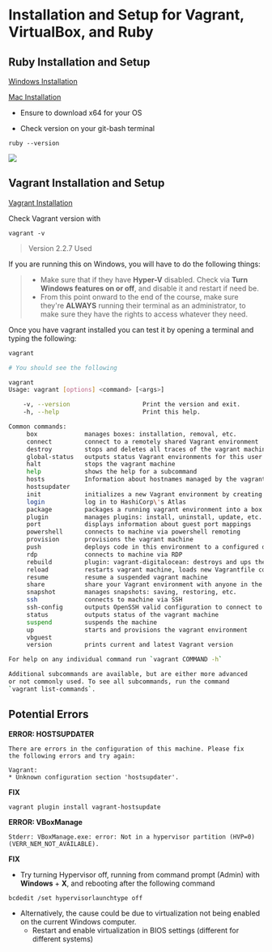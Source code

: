 # Installation and Setup for Vagrant, VirtualBox, and Ruby

## Ruby Installation and Setup

[Windows Installation](https://github.com/oneclick/rubyinstaller2/releases/download/RubyInstaller-2.6.6-1/rubyinstaller-devkit-2.6.6-1-x64.exe)

[Mac Installation](https://www.ruby-lang.org/en/downloads/)

- Ensure to download x64 for your OS

- Check version on your git-bash terminal

```
ruby --version
```

![](https://github.com/khanmaster/vb_vagrant_installtion/blob/master/images/ruby_version.png)


## Vagrant Installation and Setup

[Vagrant Installation](https://www.vagrantup.com/)

Check Vagrant version with
```
vagrant -v
```
> Version 2.2.7 Used


If you are running this on Windows, you will have to do the following things:

> * Make sure that if they have **Hyper-V** disabled. Check via **Turn Windows features on or off**, and disable it and restart if need be.
> * From this point onward to the end of the course, make sure they're **ALWAYS** running their terminal as an administrator, to make sure they have the rights to access whatever they need.



Once you have vagrant installed you can test it by opening a terminal and typing the following:

```bash
vagrant

# You should see the following

vagrant
Usage: vagrant [options] <command> [<args>]

    -v, --version                    Print the version and exit.
    -h, --help                       Print this help.

Common commands:
     box             manages boxes: installation, removal, etc.
     connect         connect to a remotely shared Vagrant environment
     destroy         stops and deletes all traces of the vagrant machine
     global-status   outputs status Vagrant environments for this user
     halt            stops the vagrant machine
     help            shows the help for a subcommand
     hosts           Information about hostnames managed by the vagrant-hosts plugin
     hostsupdater    
     init            initializes a new Vagrant environment by creating a Vagrantfile
     login           log in to HashiCorp\'s Atlas
     package         packages a running vagrant environment into a box
     plugin          manages plugins: install, uninstall, update, etc.
     port            displays information about guest port mappings
     powershell      connects to machine via powershell remoting
     provision       provisions the vagrant machine
     push            deploys code in this environment to a configured destination
     rdp             connects to machine via RDP
     rebuild         plugin: vagrant-digitalocean: destroys and ups the vm with the same ip address
     reload          restarts vagrant machine, loads new Vagrantfile configuration
     resume          resume a suspended vagrant machine
     share           share your Vagrant environment with anyone in the world
     snapshot        manages snapshots: saving, restoring, etc.
     ssh             connects to machine via SSH
     ssh-config      outputs OpenSSH valid configuration to connect to the machine
     status          outputs status of the vagrant machine
     suspend         suspends the machine
     up              starts and provisions the vagrant environment
     vbguest         
     version         prints current and latest Vagrant version

For help on any individual command run `vagrant COMMAND -h`

Additional subcommands are available, but are either more advanced
or not commonly used. To see all subcommands, run the command
`vagrant list-commands`.
```

## Potential Errors

**ERROR: HOSTSUPDATER**
```
There are errors in the configuration of this machine. Please fix
the following errors and try again:

Vagrant:
* Unknown configuration section 'hostsupdater'.
```
**FIX**
```
vagrant plugin install vagrant-hostsupdate
```

**ERROR: VBoxManage**
```
Stderr: VBoxManage.exe: error: Not in a hypervisor partition (HVP=0) (VERR_NEM_NOT_AVAILABLE).
```
**FIX**
- Try turning Hypervisor off, running from command prompt (Admin) with **Windows** + **X**, and rebooting after the following command
```
bcdedit /set hypervisorlaunchtype off
```

- Alternatively, the cause could be due to virtualization not being enabled on the current Windows computer.
	- Restart and enable virtualization in BIOS settings (different for different systems)
